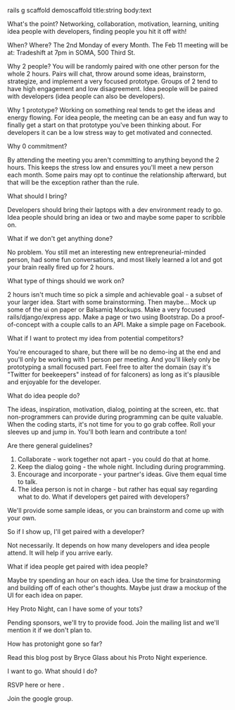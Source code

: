 

rails g scaffold demoscaffold title:string body:text

What's the point?
Networking, collaboration, motivation, learning, uniting idea people with developers, finding people you hit it off with!

When? Where?
The 2nd Monday of every Month. The Feb 11 meeting will be at: Tradeshift at 7pm in SOMA, 500 Third St.

Why 2 people?
You will be randomly paired with one other person for the whole 2 hours. Pairs will chat, throw around some ideas, brainstorm, strategize, and implement a very focused prototype. Groups of 2 tend to have high engagement and low disagreement. Idea people will be paired with developers (idea people can also be developers).

Why 1 prototype?
Working on something real tends to get the ideas and energy flowing. For idea people, the meeting can be an easy and fun way to finally get a start on that prototype you've been thinking about. For developers it can be a low stress way to get motivated and connected.

Why 0 commitment?

By attending the meeting you aren't committing to anything beyond the 2 hours. This keeps the stress low and ensures you'll meet a new person each month. Some pairs may opt to continue the relationship afterward, but that will be the exception rather than the rule.

What should I bring?

Developers should bring their laptops with a dev environment ready to go. Idea people should bring an idea or two and maybe some paper to scribble on.

What if we don't get anything done?

No problem. You still met an interesting new entrepreneurial-minded person, had some fun conversations, and most likely learned a lot and got your brain really fired up for 2 hours.

What type of things should we work on?

2 hours isn't much time so pick a simple and achievable goal - a subset of your larger idea. Start with some brainstorming. Then maybe...
Mock up some of the ui on paper or Balsamiq Mockups. Make a very focused rails/django/express app. Make a page or two using Bootstrap. Do a proof-of-concept with a couple calls to an API. Make a simple page on Facebook.

What if I want to protect my idea from potential competitors?

You're encouraged to share, but there will be no demo-ing at the end and you'll only be working with 1 person per meeting. And you'll likely only be prototyping a small focused part. Feel free to alter the domain (say it's "Twitter for beekeepers" instead of for falconers) as long as it's plausible and enjoyable for the developer.

What do idea people do?

The ideas, inspiration, motivation, dialog, pointing at the screen, etc. that non-programmers can provide during programming can be quite valuable. When the coding starts, it's not time for you to go grab coffee. Roll your sleeves up and jump in. You'll both learn and contribute a ton!

Are there general guidelines?

1. Collaborate - work together not apart - you could do that at home. 
2. Keep the dialog going - the whole night. Including during programming.
3. Encourage and incorporate - your partner's ideas. Give them equal time to talk.
4. The idea person is not in charge - but rather has equal say regarding what to do.
What if developers get paired with developers?

We'll provide some sample ideas, or you can brainstorm and come up with your own.

So if I show up, I'll get paired with a developer?

Not necessarily. It depends on how many developers and idea people attend. It will help if you arrive early.

What if idea people get paired with idea people?

Maybe try spending an hour on each idea. Use the time for brainstorming and building off of each other's thoughts. Maybe just draw a mockup of the UI for each idea on paper.

Hey Proto Night, can I have some of your tots?

Pending sponsors, we'll try to provide food. Join the mailing list and we'll mention it if we don't plan to.

How has protonight gone so far?

Read this blog post by Bryce Glass about his Proto Night experience.

I want to go. What should I do?

RSVP here or here .

Join the google group.